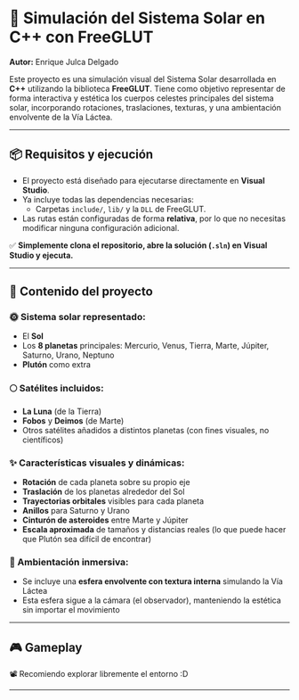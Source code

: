 # 🌌 Simulación del Sistema Solar en C++ con FreeGLUT

**Autor:** Enrique Julca Delgado

Este proyecto es una simulación visual del Sistema Solar desarrollada en **C++** utilizando la biblioteca **FreeGLUT**. Tiene como objetivo representar de forma interactiva y estética los cuerpos celestes principales del sistema solar, incorporando rotaciones, traslaciones, texturas, y una ambientación envolvente de la Vía Láctea.

---

## 📦 Requisitos y ejecución

- El proyecto está diseñado para ejecutarse directamente en **Visual Studio**.
- Ya incluye todas las dependencias necesarias:
  - Carpetas `include/`, `lib/` y la `DLL` de FreeGLUT.
- Las rutas están configuradas de forma **relativa**, por lo que no necesitas modificar ninguna configuración adicional.

✅ **Simplemente clona el repositorio, abre la solución (`.sln`) en Visual Studio y ejecuta.**

---

## 🧠 Contenido del proyecto

### 🌞 Sistema solar representado:
- El **Sol**
- Los **8 planetas** principales: Mercurio, Venus, Tierra, Marte, Júpiter, Saturno, Urano, Neptuno
- **Plutón** como extra

### 🌕 Satélites incluidos:
- **La Luna** (de la Tierra)
- **Fobos** y **Deimos** (de Marte)
- Otros satélites añadidos a distintos planetas (con fines visuales, no científicos)

### ✨ Características visuales y dinámicas:
- **Rotación** de cada planeta sobre su propio eje
- **Traslación** de los planetas alrededor del Sol
- **Trayectorias orbitales** visibles para cada planeta
- **Anillos** para Saturno y Urano
- **Cinturón de asteroides** entre Marte y Júpiter
- **Escala aproximada** de tamaños y distancias reales (lo que puede hacer que Plutón sea difícil de encontrar)

### 🌌 Ambientación inmersiva:
- Se incluye una **esfera envolvente con textura interna** simulando la Vía Láctea
- Esta esfera sigue a la cámara (el observador), manteniendo la estética sin importar el movimiento

---

## 🎮 Gameplay

📽️ Recomiendo explorar libremente el entorno :D

---


